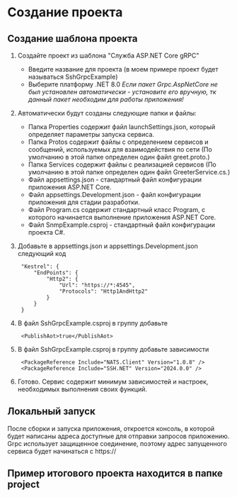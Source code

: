 # Создание проекта

## Создание шаблона проекта

1) Создайте проект из шаблона "Служба ASP.NET Core gRPC"
    * Введите название для проекта (в моем примере проект будет называться SshGrpcExample)
    * Выберите платформу .NET 8.0
    *Если пакет Grpc.AspNetCore не был установлен автоматически - установите его вручную, тк данный пакет необходим для работы приложения!*
2) Автоматически будут созданы следующие папки и файлы:
    * Папка Properties содержит файл launchSettings.json, который определяет параметры запуска сервиса.
    * Папка Protos содержит файлы с определением сервисов и сообщений, используемых для взаимодействия по сети (По умолчанию в этой папке определен один файл greet.proto.)
    * Папка Services содержит файлы с реализацией сервисов (По умолчанию в этой папке определен один файл GreeterService.cs.)
    * Файл appsettings.json - стандартный файл конфигурации приложения ASP.NET Core.
    * Файл appsettings.Development.json - файл конфигурации приложения для стадии разработки.
    * Файл Program.cs содержит стандартный класс Program, с которого начинается выполнение приложения ASP.NET Core.
    * Файл SnmpExample.csproj - стандартный файл конфигурации проекта C#.

3) Добавьте в appsettings.json и appsettings.Development.json следующий код

		"Kestrel": {
			"EndPoints": {
				"Http2": {
					"Url": "https://*:4545",
					"Protocols": "Http1AndHttp2"
				}
			}
		}
4) В файл SshGrpcExample.csproj в группу <PropertyGroup> добавьте 
	
		<PublishAot>true</PublishAot>

5) В файл SshGrpcExample.csproj в группу <ItemGroup> добавьте зависимости
	
		<PackageReference Include="NATS.Client" Version="1.0.8" />
		<PackageReference Include="SSH.NET" Version="2024.0.0" />

4) Готово. Сервис содержит минимум зависимостей и настроек, необходимых выполнения своих функций.

## Локальный запуск
После сборки и запуска приложения, откроется консоль, в которой будет написаны адреса доступные для отправки запросов приложению. Grpc использует защищенное соединение, поэтому адрес запущенного сервиса будет начинаться с https://

## Пример итогового проекта находится в папке project
